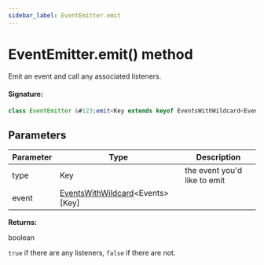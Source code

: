 ```yaml
---
sidebar_label: EventEmitter.emit
---
```


# EventEmitter.emit() method

Emit an event and call any associated listeners.

#### Signature:

```typescript
class EventEmitter &#123;emit<Key extends keyof EventsWithWildcard<Events>>(type: Key, event: EventsWithWildcard<Events>[Key]): boolean;&#125;
```

## Parameters

| Parameter | Type                                                                         | Description                  |
| --------- | ---------------------------------------------------------------------------- | ---------------------------- |
| type      | Key                                                                          | the event you'd like to emit |
| event     | [EventsWithWildcard](./puppeteer.eventswithwildcard.md)&lt;Events&gt;\[Key\] |                              |

**Returns:**

boolean

`true` if there are any listeners, `false` if there are not.
